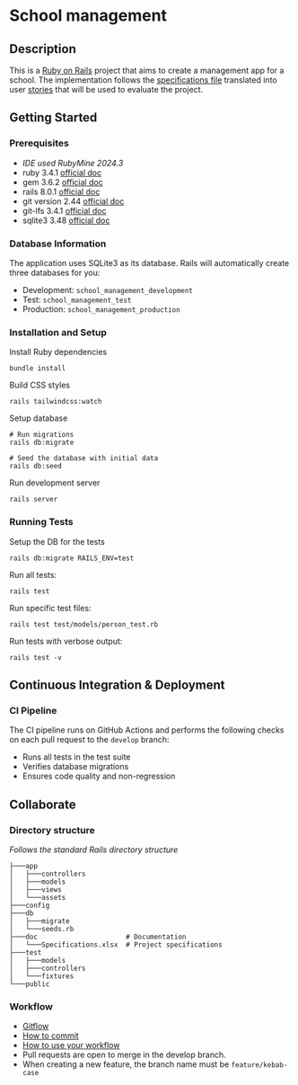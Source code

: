 # School management
## Description
This is a [Ruby on Rails](https://rubyonrails.org/) project that aims to create a management app for a school.
The implementation follows the [specifications file](/doc/Specifications.xlsx) translated into user [stories](https://github.com/users/Cyprien-png/projects/5) that will be used to evaluate the project.

## Getting Started
### Prerequisites
* _IDE used RubyMine 2024.3_
* ruby 3.4.1 [official doc](https://www.ruby-lang.org/en/)
* gem 3.6.2 [official doc](https://rubygems.org/)
* rails 8.0.1 [official doc](https://rubyonrails.org/)
* git version 2.44 [official doc](https://git-scm.com/)
* git-lfs 3.4.1 [official doc](https://git-lfs.github.com/)
* sqlite3 3.48 [official doc](https://www.sqlite.org/index.html)

### Database Information
The application uses SQLite3 as its database. Rails will automatically create three databases for you:
- Development: `school_management_development`
- Test: `school_management_test`
- Production: `school_management_production`

### Installation and Setup
Install Ruby dependencies
```shell
bundle install
```

Build CSS styles
```shell
rails tailwindcss:watch
```

Setup database
```shell
# Run migrations
rails db:migrate

# Seed the database with initial data
rails db:seed
```

Run development server
```shell
rails server
```

### Running Tests
Setup the DB for the tests
```shell
rails db:migrate RAILS_ENV=test
```

Run all tests:
```shell
rails test
```

Run specific test files:
```shell
rails test test/models/person_test.rb
```

Run tests with verbose output:
```shell
rails test -v
```

## Continuous Integration & Deployment
### CI Pipeline
The CI pipeline runs on GitHub Actions and performs the following checks on each pull request to the `develop` branch:
- Runs all tests in the test suite
- Verifies database migrations
- Ensures code quality and non-regression

## Collaborate
### Directory structure
_Follows the standard Rails directory structure_
```shell
├───app
│   ├───controllers
│   ├───models
│   ├───views
│   └───assets
├───config
├───db
│   ├───migrate
│   └───seeds.rb
├───doc                      # Documentation
│   └───Specifications.xlsx  # Project specifications
├───test
│   ├───models
│   ├───controllers
│   └───fixtures
└───public
```

### Workflow
* [Gitflow](https://www.atlassian.com/fr/git/tutorials/comparing-workflows/gitflow-workflow#:~:text=Gitflow%20est%20l'un%20des,les%20hotfix%20vers%20la%20production.)
* [How to commit](https://www.conventionalcommits.org/en/v1.0.0/)
* [How to use your workflow](https://nvie.com/posts/a-successful-git-branching-model/)
* Pull requests are open to merge in the develop branch.
* When creating a new feature, the branch name must be `feature/kebab-case`
